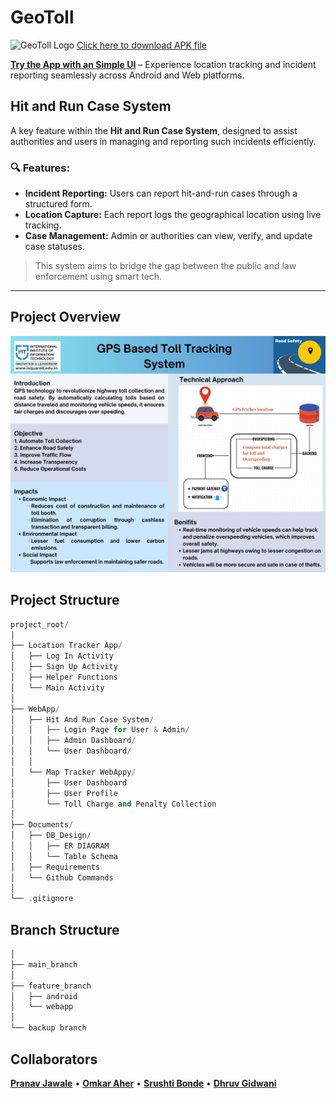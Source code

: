 # GeoToll

<p>
  <img src="https://imgs.search.brave.com/txAG3dOOmZiW2aDHkx_AQCbvKokSDJOjrObquk35RTo/rs:fit:500:0:0:0/g:ce/aHR0cHM6Ly9zdGF0/aWMtMDAuaWNvbmR1/Y2suY29tL2Fzc2V0/cy4wMC9hbmRyb2lk/LWljb24tMjAweDI1/Ni1peGlqaTRqMi5w/bmc" alt="GeoToll Logo" width="10" />
  <a href="https://github.com/pranavjawale01/GeoToll/raw/refs/heads/main/Location%20Tracker%20App.apk">  Click here to download APK file</a>

</p>

**[Try the App with an Simple UI](https://github.com/pranavjawale01/GeoToll/raw/refs/heads/main/Location%20Tracker%20App.apk)** – Experience location tracking and incident reporting seamlessly across Android and Web platforms.

## Hit and Run Case System  
A key feature within the **Hit and Run Case System**, designed to assist authorities and users in managing and reporting such incidents efficiently.

### 🔍 Features:
- **Incident Reporting:** Users can report hit-and-run cases through a structured form.
- **Location Capture:** Each report logs the geographical location using live tracking.
- **Case Management:** Admin or authorities can view, verify, and update case statuses.

> This system aims to bridge the gap between the public and law enforcement using smart tech.

---

## Project Overview
![Geo Gurus Poster](https://github.com/pranavjawale01/GeoToll/blob/main/Documents/Poster/Geo_Gurus_Poster_Compress_low-to-jpg-0001.jpg?raw=true)

## Project Structure
```cpp
project_root/
│
├── Location Tracker App/
│   ├── Log In Activity
│   ├── Sign Up Activity
│   ├── Helper Functions
│   └── Main Activity
│
├── WebApp/
│   ├── Hit And Run Case System/
│   │   ├── Login Page for User & Admin/
│   │   ├── Admin Dashboard/
│   │   └── User Dashboard/
│   │
│   └── Map Tracker WebAppy/
│       ├── User Dashboard
│       ├── User Profile
│       └── Toll Charge and Penalty Collection
│ 
├── Documents/
│   ├── DB_Design/
│   │   ├── ER DIAGRAM
│   │   └── Table Schema
│   ├── Requirements
│   └── Github Commands
│
└── .gitignore
```

## Branch Structure
```cpp
│
├── main_branch
│
├── feature_branch
│   ├── android
│   └── webapp
│
└── backup branch
```

## Collaborators

**[Pranav Jawale](https://github.com/pranavjawale01)** • **[Omkar Aher](https://github.com/OmkarAher45687)** • **[Srushti Bonde](https://github.com/Srushti-Bonde)** • **[Dhruv Gidwani](https://github.com/Dhruv-Gidwani)**
